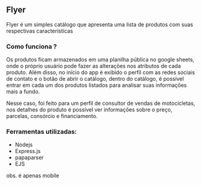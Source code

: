## Flyer
Flyer é um simples catálogo que apresenta uma lista de produtos com suas respectivas características

### Como funciona ?

Os produtos ficam armazenados em uma planilha pública no google sheets, onde o próprio usuário pode fazer as alterações nos atributos de cada produto. Além disso, no início do app é exibido o perfil com as redes sociais de contato e o botão de abrir o catálogo, dentro do catálogo, é possível entrar em cada um dos produtos listados para analisar suas informações mais a fundo.

Nesse caso, foi feito para um perfil de consultor de vendas de motocicletas, nos detalhes do produto é possível ver informações sobre o preço, parcelas, consórcio e financiamento.

### Ferramentas utilizadas:

- Nodejs
- Express.js
- papaparser
- EJS 

obs. é apenas mobile
